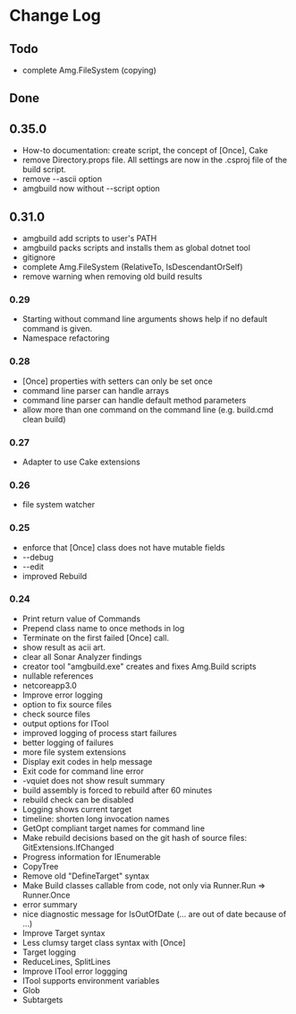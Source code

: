 # Change Log

## Todo

* complete Amg.FileSystem (copying)

## Done

## 0.35.0

* How-to documentation: create script, the concept of [Once], Cake
* remove Directory.props file. All settings are now in the .csproj file of the build script.
* remove --ascii option
* amgbuild now without --script option

## 0.31.0

* amgbuild add scripts to user's PATH
* amgbuild packs scripts and installs them as global dotnet tool
* gitignore
* complete Amg.FileSystem (RelativeTo, IsDescendantOrSelf)
* remove warning when removing old build results

### 0.29

* Starting without command line arguments shows help if no default command is given.
* Namespace refactoring

### 0.28

* [Once] properties with setters can only be set once
* command line parser can handle arrays
* command line parser can handle default method parameters
* allow more than one command on the command line (e.g. build.cmd clean build)

### 0.27

* Adapter to use Cake extensions

### 0.26

* file system watcher

### 0.25

* enforce that [Once] class does not have mutable fields
* --debug
* --edit
* improved Rebuild

### 0.24

* Print return value of Commands
* Prepend class name to once methods in log
* Terminate on the first failed [Once] call.
* show result as acii art.
* clear all Sonar Analyzer findings
* creator tool "amgbuild.exe" creates and fixes Amg.Build scripts
* nullable references
* netcoreapp3.0
* Improve error logging
* option to fix source files
* check source files
* output options for ITool
* improved logging of process start failures
* better logging of failures
* more file system extensions
* Display exit codes in help message
* Exit code for command line error
* -vquiet does not show result summary
* build assembly is forced to rebuild after 60 minutes
* rebuild check can be disabled
* Logging shows current target
* timeline: shorten long invocation names
* GetOpt compliant target names for command line
* Make rebuild decisions based on the git hash of source files: GitExtensions.IfChanged
* Progress information for IEnumerable 
* CopyTree
* Remove old "DefineTarget" syntax
* Make Build classes callable from code, not only via Runner.Run => Runner.Once
* error summary
* nice diagnostic message for IsOutOfDate (... are out of date because of ...)
* Improve Target syntax
* Less clumsy target class syntax with [Once]
* Target logging
* ReduceLines, SplitLines
* Improve ITool error loggging
* ITool supports environment variables
* Glob
* Subtargets

